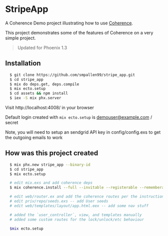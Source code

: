 # StripeApp

A Coherence Demo project illustrating how to use [Coherence](https://github.com/smpallen99/coherence).

This project demonstrates some of the features of Coherence on a very simple project.

> Updated for Phoenix 1.3

## Installation

```bash
  $ git clone https://github.com/smpallen99/stripe_app.git
  $ cd stripe_app
  $ mix do deps.get, deps.compile
  $ mix ecto.setup
  $ cd assets && npm install
  $ iex -S mix phx.server
```

Visit http://localhost:4008/ in your browser

Default login created with `mix ecto.setup` is demouser@example.com / secret

Note, you will need to setup an sendgrid API key in config/config.exs to get the outgoing emails to work

## How was this project created

```bash
  $ mix phx.new stripe_app --binary-id
  $ cd stripe_app
  $ mix ecto.setup

  # edit mix.exs and add coherence deps
  $ mix coherence.install --full --invitable --registerable --rememberable --confirmable --user-active-field

  # edit web/router.ex and add the coherence routes per the instructions
  # edit priv/repo/seeds.exs -- add User seeds
  # edit web/templates/layout/app.html.eex -- add some nav stuff

  # added the `user_controller`, view, and templates manually
  # added some custom routes for the lock/unlock/etc behaviour

  $mix ecto.setup
```
